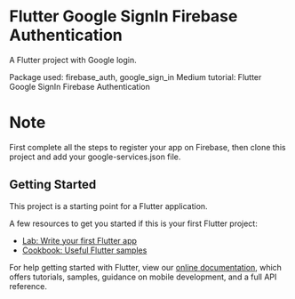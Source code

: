 # Flutter Google SignIn Firebase Authentication 

A Flutter project with Google login.

Package used: firebase_auth, google_sign_in
Medium tutorial: Flutter Google SignIn Firebase Authentication

# Note
First complete all the steps to register your app on Firebase, then clone this project and add your google-services.json file. 
## Getting Started

This project is a starting point for a Flutter application.

A few resources to get you started if this is your first Flutter project:

- [Lab: Write your first Flutter app](https://flutter.io/docs/get-started/codelab)
- [Cookbook: Useful Flutter samples](https://flutter.io/docs/cookbook)

For help getting started with Flutter, view our 
[online documentation](https://flutter.io/docs), which offers tutorials, 
samples, guidance on mobile development, and a full API reference.
